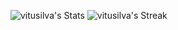 ![vitusilva's Stats](https://github-readme-stats.vercel.app/api?username=vitusilva&theme=outrun&show_icons=true&hide_border=true&count_private=true)
![vitusilva's Streak](https://github-readme-streak-stats.herokuapp.com/?user=vitusilva&theme=outrun&hide_border=true)



<!---
vitusilva/vitusilva is a ✨ special ✨ repository because its `README.md` (this file) appears on your GitHub profile.
You can click the Preview link to take a look at your changes.
--->
